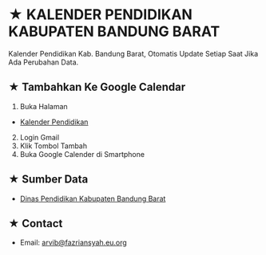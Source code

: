# ★ KALENDER PENDIDIKAN KABUPATEN BANDUNG BARAT
Kalender Pendidikan Kab. Bandung Barat, Otomatis Update Setiap Saat Jika Ada Perubahan Data.

## ★ Tambahkan Ke Google Calendar

1. Buka Halaman
- [Kalender Pendidikan](https://arv-fazriansyah.github.io/kaldik-bandung-barat/)
2. Login Gmail
3. Klik Tombol Tambah
4. Buka Google Calender di Smartphone

## ★ Sumber Data

- [Dinas Pendidikan Kabupaten Bandung Barat](https://disdikkbb.org/)

## ★ Contact

- Email: [arvib@fazriansyah.eu.org](arvib@fazriansyah.eu.org)

